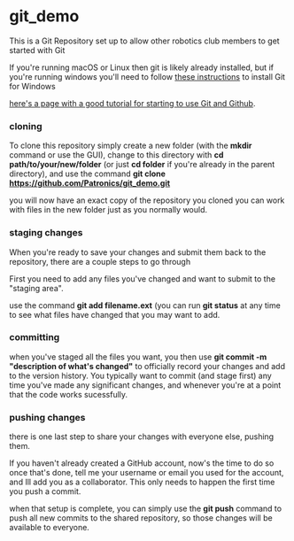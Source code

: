 # git_demo
This is a Git Repository set up to allow other robotics club members to get started with Git

If you're running macOS or Linux then git is likely already installed, but if you're running windows you'll need to follow [these instructions](windows.md) to install Git for Windows

[here's a page with a good tutorial for starting to use Git and Github](https://product.hubspot.com/blog/git-and-github-tutorial-for-beginners).


### cloning
To clone this repository simply create a new folder (with the **mkdir** command or use the GUI), 
change to this directory with **cd path/to/your/new/folder** (or just **cd folder** if you're already in the parent directory),
and use the command **git clone https://github.com/Patronics/git_demo.git**

you will now have an exact copy of the repository you cloned
you can work with files in the new folder just as you normally would.

### staging changes
When you're ready to save your changes and submit them back to the repository, there are a couple steps to go through

First you need to add any files you've changed and want to submit to the "staging area".

use the command **git add filename.ext** (you can run **git status** at any time to see what files have changed that you may want to add.

### committing

when you've staged all the files you want, you then use **git commit -m "description of what's changed"** to officially record your changes and add to the version history.
You typically want to commit (and stage first) any time you've made any significant changes, and whenever you're at a point that the code works sucessfully.

### pushing changes

there is one last step to share your changes with everyone else, pushing them. 

If you haven't already created a GitHub account, now's the time to do so
once that's done, tell me your username or email you used for the account, and Ill add you as a collaborator. This only needs to happen the first time you push a commit.

when that setup is complete, you can simply use the **git push** command to push all new commits to the shared repository, so those changes will be available to everyone.
